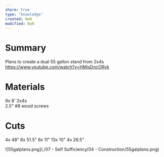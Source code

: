 ```yaml
---
share: true
type: "knowledge"
created: NaN 
modified: NaN
---
```

# Summary
Plans to create a dual 55 gallon stand from 2x4s
https://www.youtube.com/watch?v=HMjsDncORvk
# Materials
9x 8' 2x4s  
2.5" #8 wood screws
# Cuts
4x 48"
6x 51.5"
6x 11"
13x 10"
4x 26.5"

![55galplans.png](./07 - Self Sufficiency/04 - Construction/55galplans.png)